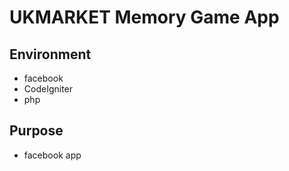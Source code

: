 # UKMARKET Memory Game App

## Environment
* facebook
* CodeIgniter
* php

## Purpose
* facebook app
